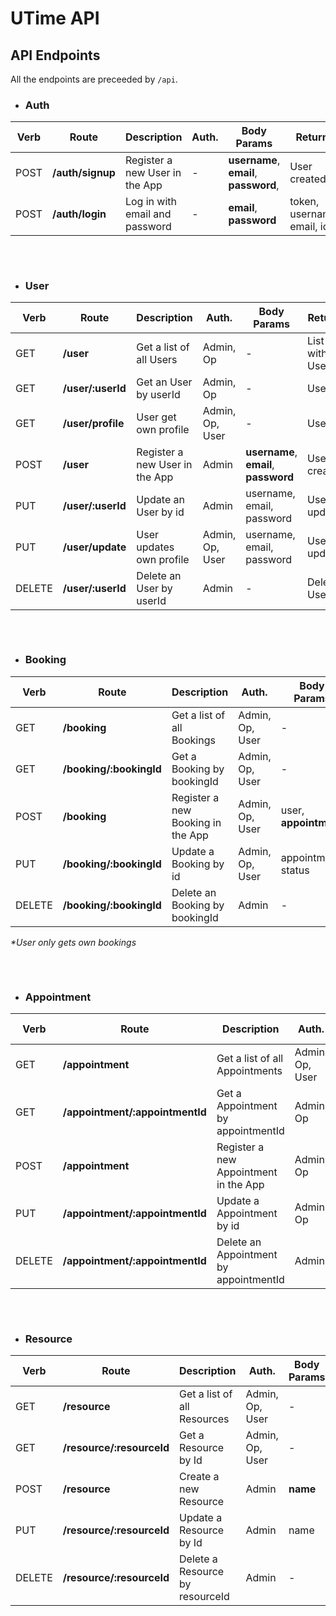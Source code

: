 # UTime API


## API Endpoints
All the endpoints are preceeded by `/api`.

- ### Auth

|Verb|Route|Description|Auth.|Body Params|Returns|Notes|
|-|-|-|-|-|-|-|
|POST|**/auth/signup**|Register a new User in the App|-|**username**, **email**, **password**, |User created|-|
|POST|**/auth/login** |Log in with email and password|-|**email**, **password**|token, username, email, id|-
##
<br>

- ### User

|Verb|Route|Description|Auth.|Body Params|Returns|Notes|
|-|-|-|-|-|-|-|
|GET|**/user** |Get a list of all Users|Admin, Op|-|List with all Users|-
|GET|**/user/:userId** |Get an User by userId|Admin, Op|-|User|-
|GET|**/user/profile** |User get own profile|Admin, Op, User|-|User|-
|POST|**/user**|Register a new User in the App|Admin|**username**, **email**, **password**|User created|-|
|PUT|**/user/:userId**|Update an User by id|Admin|username, email, password|User updated|-|
|PUT|**/user/update**|User updates own profile|Admin, Op, User|username, email, password|User updated|Except _role_|
|DELETE|**/user/:userId** |Delete an User by userId|Admin|-|Deleted User|-

##
<br>

- ### Booking

|Verb|Route|Description|Auth.|Body Params|Returns|Notes|
|-|-|-|-|-|-|-|
|GET|**/booking** |Get a list of all Bookings|Admin, Op, User|-|List with all Bookings|-|
|GET|**/booking/:bookingId** |Get a Booking by bookingId|Admin, Op, User|-|Booking|-|
|POST|**/booking**|Register a new Booking in the App|Admin, Op, User|user, **appointment**|Booking created|-|Admin and Op must provide User
|PUT|**/booking/:bookingId**|Update a Booking by id|Admin, Op, User|appointment, status|Booking updated|-|
|DELETE|**/booking/:bookingId** |Delete an Booking by bookingId|Admin|-|Deleted Booking|-

_\*User only gets own bookings_

##
<br>

- ### Appointment

|Verb|Route|Description|Auth.|Body Params|Returns|Notes|
|-|-|-|-|-|-|-|
|GET|**/appointment** |Get a list of all Appointments|Admin, Op, User|-|List with all Appointments|-|
|GET|**/appointment/:appointmentId** |Get a Appointment by appointmentId|Admin, Op|-|Appointment|-|
|POST|**/appointment**|Register a new Appointment in the App|Admin, Op|**resource**, **start**, **end**, booking|Appointment created|-|
|PUT|**/appointment/:appointmentId**|Update a Appointment by id|Admin, Op|resource, start, end|Appointment updated|-|
|DELETE|**/appointment/:appointmentId** |Delete an Appointment by appointmentId|Admin|-|Deleted Appointment|-

##
<br>

- ### Resource

|Verb|Route|Description|Auth.|Body Params|Returns|Notes|
|-|-|-|-|-|-|-|
|GET|**/resource** |Get a list of all Resources|Admin, Op, User|-|List with all Resources|-
|GET|**/resource/:resourceId** |Get a Resource by Id|Admin, Op, User|-|Resource|-
|POST|**/resource** |Create a new Resource |Admin|**name**|Created Resource|-
|PUT|**/resource/:resourceId** |Update a Resource by Id|Admin|name|Updated Resource|-
|DELETE|**/resource/:resourceId** |Delete a Resource by resourceId|Admin|-|Deleted resource|-

##

